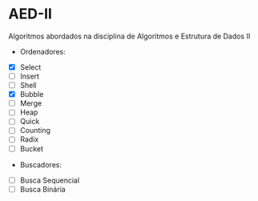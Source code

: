 # AED-II
Algoritmos abordados na disciplina de Algoritmos e Estrutura de Dados II
- Ordenadores:
- [X] Select
- [ ] Insert
- [ ] Shell
- [X] Bubble
- [ ] Merge
- [ ] Heap
- [ ] Quick
- [ ] Counting
- [ ] Radix
- [ ] Bucket
- Buscadores:
- [ ] Busca Sequencial
- [ ] Busca Binária
